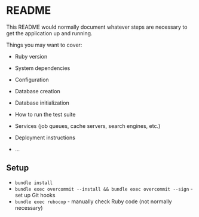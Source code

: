 # README

This README would normally document whatever steps are necessary to get the
application up and running.

Things you may want to cover:

* Ruby version

* System dependencies

* Configuration

* Database creation

* Database initialization

* How to run the test suite

* Services (job queues, cache servers, search engines, etc.)

* Deployment instructions

* ...

## Setup

* `bundle install`
* `bundle exec overcommit --install && bundle exec overcommit --sign` - set up Git hooks
* `bundle exec rubocop` - manually check Ruby code (not normally necessary)